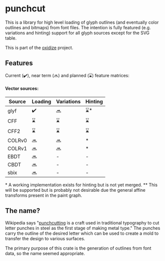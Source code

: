 # punchcut

This is a library for high level loading of glyph outlines (and eventually color outlines and bitmaps)
from font files. The intention is fully featured (e.g. variations and hinting) support for all glyph sources
except for the SVG table.

This is part of the [oxidize](https://github.com/googlefonts/oxidize) project.

## Features

Current (✔️), near term (🔜) and planned (⌛) feature matrices:

#### Vector sources:

| Source | Loading | Variations | Hinting |
|--------|---------|------------|---------|
| glyf   | ✔️     |  🔜        | ⌛*    |
| CFF    | ⌛     | ⌛         | ⌛     |
| CFF2   | ⌛     | ⌛         | ⌛     |
| COLRv0 | 🔜     | 🔜         | *      |
| COLRv1 | 🔜     | 🔜         | *      |
| EBDT   | 🔜     | -          | -      |
| CBDT   | 🔜     | -          | -      |
| sbix   | 🔜     | -          | -      |

\* A working implementation exists for hinting but is not yet merged.
\*\* This will be supported but is probably not desirable due the general affine transforms
present in the paint graph.

## The name?

Wikipedia says "[punchcutting](https://en.wikipedia.org/wiki/Punchcutting) is a craft used in traditional
typography to cut letter punches in steel as the first stage of making metal type." The punches carry the
outline of the desired letter which can be used to create a mold to transfer the design to various
surfaces.

The primary purpose of this crate is the generation of outlines from font data, so the name seemed
appropriate.
